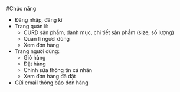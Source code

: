 #Chức năng
- Đăng nhập, đăng kí
- Trang quản lí:
  + CURD sản phẩm, danh mục, chi tiết sản phẩm (size, số lượng)
  + Quản lí người dùng
  + Xem đơn hàng
- Trang người dùng:
  + Giỏ hàng
  + Đặt hàng
  + Chỉnh sửa thông tin cá nhân
  + Xem đơn hàng đã đặt
- Gửi email thông báo đơn hàng
